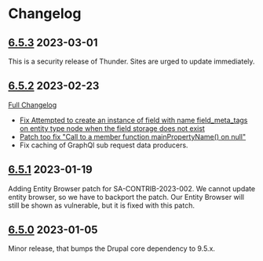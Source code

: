 # Changelog

## [6.5.3](https://github.com/thunder/thunder-distribution/tree/6.5.3) 2023-03-01

This is a security release of Thunder. Sites are urged to update immediately.

## [6.5.2](https://github.com/thunder/thunder-distribution/tree/6.5.2) 2023-02-23

[Full Changelog](https://github.com/thunder/thunder-distribution/compare/6.5.1...6.5.2)

- [Fix Attempted to create an instance of field with name field_meta_tags on entity type node when the field storage does not exist](https://www.drupal.org/node/3340586)
- [Patch too fix "Call to a member function mainPropertyName() on null"](https://www.drupal.org/issues/3179172)
- Fix caching of GraphQl sub request data producers.

## [6.5.1](https://github.com/thunder/thunder-distribution/tree/6.5.1) 2023-01-19

Adding Entity Browser patch for SA-CONTRIB-2023-002. We cannot update entity browser, so we have to backport the patch.
Our Entity Browser will still be shown as vulnerable, but it is fixed with this patch.

## [6.5.0](https://github.com/thunder/thunder-distribution/tree/6.5.0) 2023-01-05

Minor release, that bumps the Drupal core dependency to 9.5.x.
